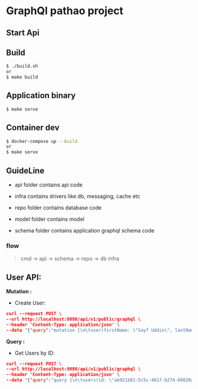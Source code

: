 # GraphQl pathao project

## Start Api

## Build
```bash
$ ./build.sh
or
$ make build
```

## Application binary
```bash
$ make serve
```

## Container dev
```bash
$ docker-compose up --build
or
$ make serve
```

## GuideLine

* api folder contains api code

* infra contains drivers like db, messaging, cache etc
* repo folder contains database code
* model folder contains model
* schema folder contains application graphql schema code

### flow
> cmd -> api -> schema -> repo -> db infra


## User API:

**Mutation :**

- Create User:
```json
curl --request POST \
--url http://localhost:8080/api/v1/public/graphql \
--header 'Content-Type: application/json' \
--data '{"query":"mutation {\n\tuser(firstName: \"Sayf Uddin\", lastName: \"sagor\", password: \"1234\") {\n\t\tid\n\t\n\t}\n}\n"}'
```

**Query :**

- Get Users by ID:
```json
curl --request POST \
--url http://localhost:8080/api/v1/public/graphql \
--header 'Content-Type: application/json' \
--data '{"query":"query {\n\tusers(id: \"ab921b81-5c5c-4617-b274-69820a527327\") {\n\t\tid\n\t\tfullName\n\t\ttime\n\t}\n}\n"}'
```
